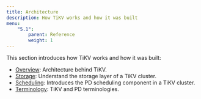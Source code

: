 ```yaml
---
title: Architecture
description: How TiKV works and how it was built
menu:
    "5.1":
        parent: Reference
        weight: 1
---
```


This section introduces how TiKV works and how it was built:

- [Overview](../overview):  Architecture behind TiKV.
- [Storage](../storage): Understand the storage layer of a TiKV cluster.
- [Scheduling](../scheduling): Introduces the PD scheduling component in a TiKV cluster.
- [Terminology](../terminology): TiKV and PD terminologies.

